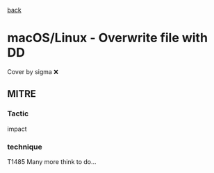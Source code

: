 [back](../index.md)
# macOS/Linux - Overwrite file with DD
Cover by sigma :x: 
## MITRE
### Tactic
impact
### technique
T1485
Many more think to do...